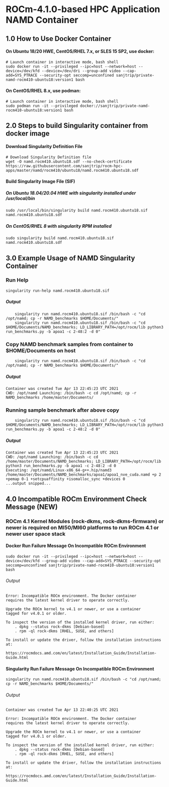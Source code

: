 # ROCm-4.1.0-based HPC Application NAMD Container

## 1.0 How to Use Docker Container

#### On Ubuntu 18/20 HWE, CentOS/RHEL 7.x, or SLES 15 SP2, use docker:
```
# Launch container in interactive mode, bash shell
sudo docker run -it --privileged --ipc=host --network=host --device=/dev/kfd --device=/dev/dri --group-add video --cap-add=SYS_PTRACE --security-opt seccomp=unconfined sanjtrip/private-namd-rocm410-ubuntu18:version1 bash
```
#### On CentOS/RHEL 8.x, use podman:
```
# Launch container in interactive mode, bash shell
sudo podman run -it --privileged docker://sanjtrip/private-namd-rocm410-ubuntu18:version1 bash
```

## 2.0 Steps to build Singularity container from docker image
#### Download Singularity Definition File
```
# Download Singularity Definition file
wget -O namd.rocm410.ubuntu18.sdf --no-check-certificate https://raw.githubusercontent.com/sanjtrip/rocm-hpc-apps/master/namd/rocm410/ubuntu18/namd.rocm410.ubuntu18.sdf
```
#### Build Singularity Image File (SIF)
##### On Ubuntu 18.04/20.04 HWE with singularity installed under /usr/local/bin
```
sudo /usr/local/bin/singularity build namd.rocm410.ubuntu18.sif namd.rocm410.ubuntu18.sdf
```
##### On CentOS/RHEL 8 with singularity RPM installed
```
sudo singularity build namd.rocm410.ubuntu18.sif namd.rocm410.ubuntu18.sdf
```

## 3.0 Example Usage of NAMD Singularity Container
### Run Help
```
singularity run-help namd.rocm410.ubuntu18.sif
```
##### Output
```
    singularity run namd.rocm410.ubuntu18.sif /bin/bash -c "cd /opt/namd; cp -r NAMD_benchmarks $HOME/Documents/"
    singularity run namd.rocm410.ubuntu18.sif /bin/bash -c "cd $HOME/Documents/NAMD_benchmarks; LD_LIBRARY_PATH=/opt/rocm/lib python3 run_benchmarks.py -b apoa1 -c 2-48:2 -d 0"
```

### Copy NAMD benchmark samples from container to $HOME/Documents on host
```
    singularity run namd.rocm410.ubuntu18.sif /bin/bash -c "cd /opt/namd; cp -r NAMD_benchmarks $HOME/Documents/"
```
##### Output
```
Container was created Tue Apr 13 22:45:23 UTC 2021
CWD: /opt/namd Launching: /bin/bash -c cd /opt/namd; cp -r NAMD_benchmarks /home/master/Documents/
```

### Running sample benchmark after above copy
```
    singularity run namd.rocm410.ubuntu18.sif /bin/bash -c "cd $HOME/Documents/NAMD_benchmarks; LD_LIBRARY_PATH=/opt/rocm/lib python3 run_benchmarks.py -b apoa1 -c 2-48:2 -d 0"
```
##### Output
```
Container was created Tue Apr 13 22:45:23 UTC 2021
CWD: /opt/namd Launching: /bin/bash -c cd /home/master/Documents/NAMD_benchmarks; LD_LIBRARY_PATH=/opt/rocm/lib python3 run_benchmarks.py -b apoa1 -c 2-48:2 -d 0
Executing: /opt/namd/Linux-x86_64-g++.hip/namd3 /home/master/Documents/NAMD_benchmarks/apoa1/apoa1_nve_cuda.namd +p 2 +pemap 0-1 +setcpuaffinity +isomalloc_sync +devices 0
...output snipped...
```

## 4.0 Incompatible ROCm Environment Check Message (NEW)
### ROCm 4.1 Kernel Modules (rock-dkms, rock-dkms-firmware) or newer is required on MI50/MI60 platforms to run ROCm 4.1 or newer user space stack 


#### Docker Run Failure Message On Incompatible ROCm Environment
```
sudo docker run -it --privileged --ipc=host --network=host --device=/dev/kfd --group-add video --cap-add=SYS_PTRACE --security-opt  seccomp=unconfined sanjtrip/private-namd-rocm410-ubuntu18:version1 bash
```
###### Output
```
Error: Incompatible ROCm environment. The Docker container
requires the latest kernel driver to operate correctly.

Upgrade the ROCm kernel to v4.1 or newer, or use a container
tagged for v4.0.1 or older.

To inspect the version of the installed kernel driver, run either:
    . dpkg --status rock-dkms [Debian-based]
    . rpm -ql rock-dkms [RHEL, SUSE, and others]

To install or update the driver, follow the installation instructions at:
    https://rocmdocs.amd.com/en/latest/Installation_Guide/Installation-Guide.html
```


#### Singularity Run Failure Message On Incompatible ROCm Environment
```
singularity run namd.rocm410.ubuntu18.sif /bin/bash -c "cd /opt/namd; cp -r NAMD_benchmarks $HOME/Documents/"
```
###### Output
```
Container was created Tue Apr 13 22:40:25 UTC 2021

Error: Incompatible ROCm environment. The Docker container
requires the latest kernel driver to operate correctly.

Upgrade the ROCm kernel to v4.1 or newer, or use a container
tagged for v4.0.1 or older.

To inspect the version of the installed kernel driver, run either:
    . dpkg --status rock-dkms [Debian-based]
    . rpm -ql rock-dkms [RHEL, SUSE, and others]

To install or update the driver, follow the installation instructions at:
    https://rocmdocs.amd.com/en/latest/Installation_Guide/Installation-Guide.html
```

